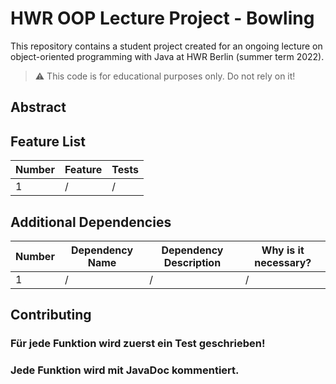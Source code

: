 # HWR OOP Lecture Project - Bowling

This repository contains a student project created for an ongoing lecture on object-oriented programming with Java at HWR Berlin (summer term 2022).

> :warning: This code is for educational purposes only. Do not rely on it!

## Abstract

[TODO]: <> (Write a short description of your project.)
[TODO]: <> (State most important features.)
[TODO]: <> (State the most interesting problems you encountered during the project.)

## Feature List

[TODO]: <> (Add a new row to the table for every completed feature.)

| Number | Feature | Tests |
|--------|---------|-------|
| 1      | /       | /     |


## Additional Dependencies

[TODO]: <> (Add a new row to the table for every required dependency.)

| Number | Dependency Name | Dependency Description | Why is it necessary? |
|--------|-----------------|------------------------|----------------------|
| 1      | /               | /                      | /                    |

## Contributing

### Für jede Funktion wird zuerst ein Test geschrieben!
### Jede Funktion wird mit JavaDoc kommentiert.